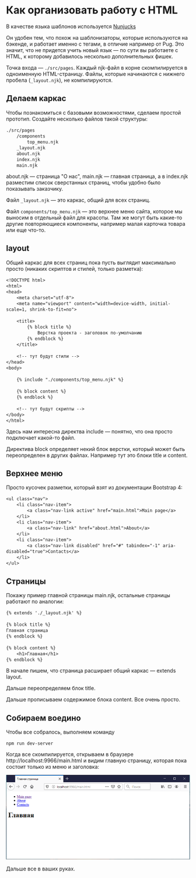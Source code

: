 # Как организовать работу с HTML

В качестве языка шаблонов используется [Nunjucks](https://mozilla.github.io/nunjucks/)

Он удобен тем, что похож на шаблонизаторы, которые используются на бэкенде, и работает именно с тегами, в отличие например от Pug.
Это значит, что не придется учить новый язык — по сути вы работаете с HTML, к которому добавилось несколько дополнительных фишек.

Точка входа — `./src/pages`. Каждый njk-файл в корне скомпилируется в одноименную HTML-страницу. Файлы, которые начинаются с нижнего пробела (`_layout.njk`), не компилируются.

## Делаем каркас

Чтобы познакомиться с базовыми возможностями, сделаем простой прототип. Создайте несколько файлов такой структуры:

    ./src/pages
        /components
            top_menu.njk
        _layout.njk
        about.njk
        index.njk
        main.njk

about.njk — страница "О нас", main.njk — главная страница, а в index.njk разместим список сверстанных страниц, чтобы удобно было показывать заказчику.

Файл `_layout.njk` — это каркас, общий для всех страниц.

Файл `components/top_menu.njk` — это верхнее меню сайта, которое мы выносим в отдельный файл для красоты.
Там же могут быть какие-то другие повторяющиеся компоненты, например малая карточка товара или еще что-то.

## layout

Общий каркас для всех страниц пока пусть выглядит максимально просто (никаких скриптов и стилей, только разметка):

    <!DOCTYPE html>
    <html>
    <head>
        <meta charset="utf-8">
        <meta name="viewport" content="width=device-width, initial-scale=1, shrink-to-fit=no">

        <title>
            {% block title %}
                Верстка проекта - заголовок по-умолчанию
            {% endblock %}
        </title>

        <!-- тут будут стили -->
    </head>
    <body>

        {% include "./components/top_menu.njk" %}

        {% block content %}
        {% endblock %}

        <!-- тут будут скрипты -->
    </body>
    </html>

Здесь нам интересна директва include — понятно, что она просто подключает какой-то файл.

Директива block определяет некий блок верстки, который может быть переопределен в других файлах. Например тут это блоки title и content.

## Верхнее меню

Просто кусочек разметки, который взят из документации Bootstrap 4:

    <ul class="nav">
        <li class="nav-item">
            <a class="nav-link active" href="main.html">Main page</a>
        </li>
        <li class="nav-item">
            <a class="nav-link" href="about.html">About</a>
        </li>
        <li class="nav-item">
            <a class="nav-link disabled" href="#" tabindex="-1" aria-disabled="true">Contacts</a>
        </li>
    </ul>

## Страницы

Покажу пример главной страницы main.njk, остальные страницы работают по аналогии:

    {% extends './_layout.njk' %}

    {% block title %}
    Главная страница
    {% endblock %}

    {% block content %}
        <h1>Главная</h1>
    {% endblock %}

В начале пишем, что страница расширает общий каркас — extends layout.

Дальше переопределяем блок title.

Дальше прописываем содержимое блока content. Все очень просто.

## Собираем воедино

Чтобы все собралось, выполняем команду

    npm run dev-server

Когда все скомпилируется, открываем в браузере http://localhost:9966/main.html и видим главную страницу, которая пока состоит только из меню и заголовка:

![Main page](images/00-html.png)

Дальше все в ваших руках.
